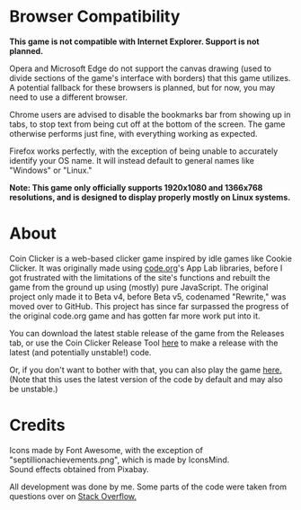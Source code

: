# Browser Compatibility 
**This game is not compatible with Internet Explorer. Support is not planned.**  
  
Opera and Microsoft Edge do not support the canvas drawing (used to divide sections of the game's interface with borders) that this game utilizes. A potential fallback for these browsers is planned, but for now, you may need to use a different browser.  
  
Chrome users are advised to disable the bookmarks bar from showing up in tabs, to stop text from being cut off at the bottom of the screen. The game otherwise performs just fine, with everything working as expected.  
  
Firefox works perfectly, with the exception of being unable to accurately identify your OS name. It will instead default to general names like "Windows" or "Linux."  
  
**Note: This game only officially supports 1920x1080 and 1366x768 resolutions, and is designed to display properly mostly on Linux systems.**  
  
# About
Coin Clicker is a web-based clicker game inspired by idle games like Cookie Clicker. It was originally made using [code.org](https://code.org)'s App Lab libraries, before I got frustrated with the limitations of the site's functions and rebuilt the game from the ground up using (mostly) pure JavaScript. The original project only made it to Beta v4, before Beta v5, codenamed "Rewrite," was moved over to GitHub. This project has since far surpassed the progress of the original code.org game and has gotten far more work put into it.  

You can download the latest stable release of the game from the Releases tab, or use the Coin Clicker Release Tool [here](https://github.com/Xatra1/coin-clicker-release-tool) to make a release with the latest (and potentially unstable!) code.  
  
Or, if you don't want to bother with that, you can also play the game [here.](https://xatra1.github.io/coin-clicker-source) (Note that this uses the latest version of the code by default and may also be unstable.)
  
# Credits
Icons made by Font Awesome, with the exception of "septillionachievements.png", which is made by IconsMind.  
Sound effects obtained from Pixabay.  
  
All development was done by me. Some parts of the code were taken from questions over on [Stack Overflow.](https://stackoverflow.com)
